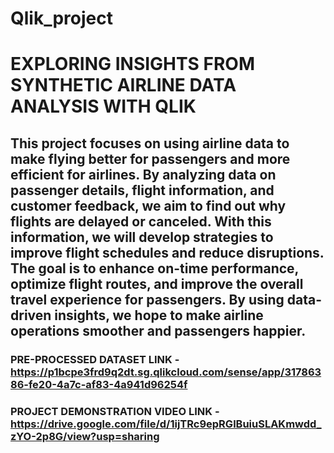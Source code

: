 # Qlik_project
# EXPLORING INSIGHTS FROM SYNTHETIC AIRLINE DATA ANALYSIS WITH QLIK

## This project focuses on using airline data to make flying better for passengers and more efficient for airlines. By analyzing data on passenger details, flight information, and customer feedback, we aim to find out why flights are delayed or canceled. With this information, we will develop strategies to improve flight schedules and reduce disruptions. The goal is to enhance on-time performance, optimize flight routes, and improve the overall travel experience for passengers. By using data-driven insights, we hope to make airline operations smoother and passengers happier.

### PRE-PROCESSED DATASET LINK - https://p1bcpe3frd9q2dt.sg.qlikcloud.com/sense/app/31786386-fe20-4a7c-af83-4a941d96254f

### PROJECT DEMONSTRATION VIDEO LINK - https://drive.google.com/file/d/1ijTRc9epRGlBuiuSLAKmwdd_zYO-2p8G/view?usp=sharing
